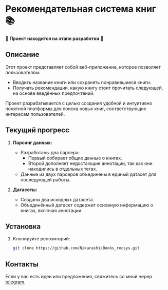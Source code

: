 # Рекомендательная система книг 📚

🚧 **Проект находится на этапе разработки** 🚧

## Описание

Этот проект представляет собой веб-приложение, которое позволяет пользователям:

- Вводить название книги или сохранять понравившиеся книги.
- Получать рекомендации, какую книгу стоит прочитать следующей, на основе введённых предпочтений.

Проект разрабатывается с целью создания удобной и интуитивно понятной платформы для поиска новых книг, соответствующих интересам пользователей.

## Текущий прогресс

1. **Парсинг данных:**

   - Разработаны два парсера:
     - Первый собирает общие данные о книгах.
     - Второй дополняет недостающие аннотации, так как они находились в отдельных тегах.
   - Данные из двух парсеров объединены в единый датасет для последующей работы.

2. **Датасеты:**

   - Созданы два исходных датасета.
   - Объединённый датасет содержит основную информацию о книгах, включая аннотации.


## Установка

1. Клонируйте репозиторий:
   ```bash
   git clone https://github.com/Nikarashi/Books_recsys.git
   ```


## Контакты

Если у вас есть идеи или предложения, свяжитесь со мной череp [telegram](https://t.me/Nikarashi).

